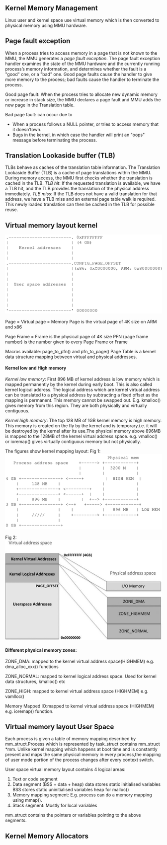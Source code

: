 ## Kernel Memory Management
Linux user and kernel space use virtual memory which is then converted to physical memory using MMU hardware.

## Page fault exception
When a process tries to access memory in a page that is not known to the MMU, the MMU generates a *page fault exception*. The page fault exception handler examines the state of the MMU hardware and the currently running process’s memory information, and determines whether the fault is a "good" one, or a "bad" one. Good page faults cause the handler to give more memory to the process; bad faults cause the handler to terminate the process.

Good page fault: When the process tries to allocate new dynamic memory or increase in stack size, the MMU declares a page fault and MMU adds the new page in the Translation table.

Bad page fault: can occur due to
* When a process follows a NULL pointer, or tries to access memory that it doesn’town.
* Bugs in the kernel, in which case the handler will print an "oops" message before terminating the process.

## Translation Lookaside buffer (TLB)
TLBs behave as caches of the translation table information.
The Translation Lookaside Buffer (TLB) is a cache of page translations within the MMU. During memory access, the MMU first checks whether the translation is cached in the TLB.
*TLB hit*:
If the requested translation is available, we have a TLB hit, and the TLB provides the translation of the physical address immediately.
*TLB miss*:
If the TLB does not have a valid translation for that address, we have a TLB miss and an external page table walk is required. This newly loaded translation can then be cached in the TLB for possible reuse.


## Virtual memory layout kernel

![kernel_user_memory](images/vm_split.png)

Page = Virtual page = Memory Page is the virtual page of 4K size on ARM and x86

Page Frame = Frame is the physical page of 4K size
PFN (page frame number) is the number given to every Page Frame or Frame

Macros available: page_to_pfn() and pfn_to_page()
Page Table is a kernel data structure mapping between virtual and physical addresses.

#### Kernel low and High memory

*Kernel low memory*:
First 896 MB of kernel address is low memory which is mapped permanently by the kernel during early boot. This is also called kernel logical address. The logical address which are kernel virtual address can be translated to a physical address by subtracting a fixed offset as the mapping is permanent. This memory cannot be swapped out.
E.g. kmalloc() gives memory from this region. They are both physically and virtually contiguous.

*Kernel high memory*:
The top 128 MB of 1GB kernel memory is high memory. This memory is created on the fly by the kernel and is temporary.i.e. it will be destroyed by the kernel after its use.The physical memory above 896MB is mapped to the 128MB of the kernel virtual address space.
e.g. vmalloc() or ioremap() gives virtually contiguous memory but not physically.

The figures show kernel mapping layout:
Fig 1:
![low_high_memory](images/low_high_memory.png)

Fig 2:
![kernel_virtual_memory](images/kernel_virtual_address.png)

#### Different physical memory zones:
ZONE_DMA: mapped to the kernel virtual address space(HIGHMEM) e.g. dma_alloc_xxx() functions

ZONE_NORMAL: mapped to kernel logical address space. Used for kernel data structures, kmalloc() etc

ZONE_HIGH: mapped to kernel virtual address space (HIGHMEM) e.g. vamlloc()

Memory Mapped IO:mapped to kernel virtual address space (HIGHMEM) e.g. ioremap() function.


## Virtual memory layout User Space
Each process is given a table of memory mapping described by mm_struct.Process which is represented by task_struct contains mm_struct *mm.
Unlike kernel mapping which happens at boot time and is constantly present and maps the same physical memory in every process,the mapping of user mode portion of the process changes after every context switch.

User space virtual memory layout contains 4 logical areas:

1. Text or code segment
2. Data segment (BSS + data + heap)
   data stores static initialised variables
   BSS stores static uninitialised variables
   heap for malloc()
3. Memory mapping segment: E.g. process can do a memory mapping using mmap().
4. Stack segment: Mostly for local variables


mm_struct contains the pointers or variables pointing to the above segments.

## Kernel Memory Allocators

